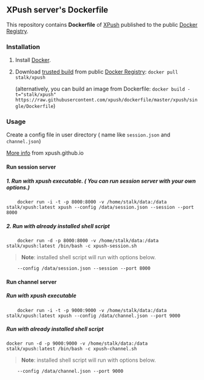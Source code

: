 ## XPush server's Dockerfile


This repository contains **Dockerfile** of [XPush](https://github.com/xpush/node-xpush/dockerfile/) published to the public [Docker Registry](https://registry.hub.docker.com/).


### Installation

1. Install [Docker](https://www.docker.io/).

2. Download [trusted build](https://registry.hub.docker.com/u/stalk/xpush/) from public [Docker Registry](https://registry.hub.docker.com/): `docker pull stalk/xpush`

   (alternatively, you can build an image from Dockerfile: `docker build -t="stalk/xpush" https://raw.githubusercontent.com/xpush/dockerfile/master/xpush/single/Dockerfile`)

### Usage

Create a config file in user directory ( name like `session.json` and `channel.json`)

[More info](http://xpush.github.io/doc/configuration/) from xpush.github.io

#### Run session server

##### 1. Run with xpush executable. ( You can run session server with your own options.)

		docker run -i -t -p 8000:8000 -v /home/stalk/data:/data stalk/xpush:latest xpush --config /data/session.json --session --port 8000

##### 2. Run with already installed shell script

		docker run -d -p 8000:8000 -v /home/stalk/data:/data stalk/xpush:latest /bin/bash -c xpush-session.sh

>**Note**: installed shell script will run with options below.

		--config /data/session.json --session --port 8000

#### Run channel server

##### Run with xpush executable

		docker run -i -t -p 9000:9000 -v /home/stalk/data:/data stalk/xpush:latest xpush --config /data/channel.json --port 9000

##### Run with already installed shell script

    docker run -d -p 9000:9000 -v /home/stalk/data:/data stalk/xpush:latest /bin/bash -c xpush-channel.sh

>**Note**: installed shell script will run with options below.

		--config /data/channel.json --port 9000